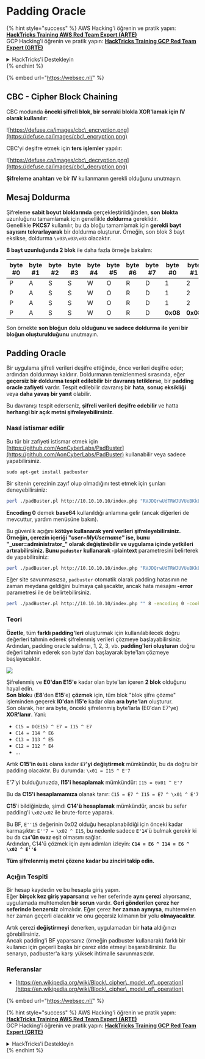 # Padding Oracle

{% hint style="success" %}
AWS Hacking'i öğrenin ve pratik yapın:<img src="../.gitbook/assets/arte.png" alt="" data-size="line">[**HackTricks Training AWS Red Team Expert (ARTE)**](https://training.hacktricks.xyz/courses/arte)<img src="../.gitbook/assets/arte.png" alt="" data-size="line">\
GCP Hacking'i öğrenin ve pratik yapın: <img src="../.gitbook/assets/grte.png" alt="" data-size="line">[**HackTricks Training GCP Red Team Expert (GRTE)**<img src="../.gitbook/assets/grte.png" alt="" data-size="line">](https://training.hacktricks.xyz/courses/grte)

<details>

<summary>HackTricks'i Destekleyin</summary>

* [**abonelik planlarını**](https://github.com/sponsors/carlospolop) kontrol edin!
* **Bize katılın** 💬 [**Discord grubuna**](https://discord.gg/hRep4RUj7f) veya [**telegram grubuna**](https://t.me/peass) veya **bizi** **Twitter'da** 🐦 [**@hacktricks\_live**](https://twitter.com/hacktricks\_live)** takip edin.**
* **Hacking ipuçlarını paylaşmak için** [**HackTricks**](https://github.com/carlospolop/hacktricks) ve [**HackTricks Cloud**](https://github.com/carlospolop/hacktricks-cloud) github reposuna PR gönderin.

</details>
{% endhint %}

{% embed url="https://websec.nl/" %}

## CBC - Cipher Block Chaining

CBC modunda **önceki şifreli blok, bir sonraki blokla XOR'lamak için IV olarak kullanılır**:

![https://defuse.ca/images/cbc\_encryption.png](https://defuse.ca/images/cbc\_encryption.png)

CBC'yi deşifre etmek için **ters** **işlemler** yapılır:

![https://defuse.ca/images/cbc\_decryption.png](https://defuse.ca/images/cbc\_decryption.png)

**Şifreleme** **anahtarı** ve bir **IV** kullanmanın gerekli olduğunu unutmayın.

## Mesaj Doldurma

Şifreleme **sabit** **boyut** **bloklarında** gerçekleştirildiğinden, **son** **blokta** uzunluğunu tamamlamak için genellikle **doldurma** gereklidir.\
Genellikle **PKCS7** kullanılır, bu da bloğu tamamlamak için **gerekli** **bayt** **sayısını** **tekrarlayarak** bir doldurma oluşturur. Örneğin, son blok 3 bayt eksikse, doldurma `\x03\x03\x03` olacaktır.

**8 bayt uzunluğunda 2 blok** ile daha fazla örneğe bakalım:

| byte #0 | byte #1 | byte #2 | byte #3 | byte #4 | byte #5 | byte #6 | byte #7 | byte #0  | byte #1  | byte #2  | byte #3  | byte #4  | byte #5  | byte #6  | byte #7  |
| ------- | ------- | ------- | ------- | ------- | ------- | ------- | ------- | -------- | -------- | -------- | -------- | -------- | -------- | -------- | -------- |
| P       | A       | S       | S       | W       | O       | R       | D       | 1        | 2        | 3        | 4        | 5        | 6        | **0x02** | **0x02** |
| P       | A       | S       | S       | W       | O       | R       | D       | 1        | 2        | 3        | 4        | 5        | **0x03** | **0x03** | **0x03** |
| P       | A       | S       | S       | W       | O       | R       | D       | 1        | 2        | 3        | **0x05** | **0x05** | **0x05** | **0x05** | **0x05** |
| P       | A       | S       | S       | W       | O       | R       | D       | **0x08** | **0x08** | **0x08** | **0x08** | **0x08** | **0x08** | **0x08** | **0x08** |

Son örnekte **son bloğun dolu olduğunu ve sadece doldurma ile yeni bir bloğun oluşturulduğunu** unutmayın.

## Padding Oracle

Bir uygulama şifreli verileri deşifre ettiğinde, önce verileri deşifre eder; ardından doldurmayı kaldırır. Doldurmanın temizlenmesi sırasında, eğer **geçersiz bir doldurma tespit edilebilir bir davranış tetiklerse**, bir **padding oracle zafiyeti** vardır. Tespit edilebilir davranış bir **hata**, **sonuç eksikliği** veya **daha yavaş bir yanıt** olabilir.

Bu davranışı tespit ederseniz, **şifreli verileri deşifre edebilir** ve hatta **herhangi bir açık metni şifreleyebilirsiniz**.

### Nasıl istismar edilir

Bu tür bir zafiyeti istismar etmek için [https://github.com/AonCyberLabs/PadBuster](https://github.com/AonCyberLabs/PadBuster) kullanabilir veya sadece yapabilirsiniz.
```
sudo apt-get install padbuster
```
Bir sitenin çerezinin zayıf olup olmadığını test etmek için şunları deneyebilirsiniz:
```bash
perl ./padBuster.pl http://10.10.10.10/index.php "RVJDQrwUdTRWJUVUeBKkEA==" 8 -encoding 0 -cookies "login=RVJDQrwUdTRWJUVUeBKkEA=="
```
**Encoding 0** demek **base64** kullanıldığı anlamına gelir (ancak diğerleri de mevcuttur, yardım menüsüne bakın).

Bu güvenlik açığını **kötüye kullanarak yeni verileri şifreleyebilirsiniz. Örneğin, çerezin içeriği "**_**user=MyUsername**_**" ise, bunu "\_user=administrator\_" olarak değiştirebilir ve uygulama içinde yetkileri artırabilirsiniz. Bunu `paduster` kullanarak -plaintext** parametresini belirterek de yapabilirsiniz:
```bash
perl ./padBuster.pl http://10.10.10.10/index.php "RVJDQrwUdTRWJUVUeBKkEA==" 8 -encoding 0 -cookies "login=RVJDQrwUdTRWJUVUeBKkEA==" -plaintext "user=administrator"
```
Eğer site savunmasızsa, `padbuster` otomatik olarak padding hatasının ne zaman meydana geldiğini bulmaya çalışacaktır, ancak hata mesajını **-error** parametresi ile de belirtebilirsiniz.
```bash
perl ./padBuster.pl http://10.10.10.10/index.php "" 8 -encoding 0 -cookies "hcon=RVJDQrwUdTRWJUVUeBKkEA==" -error "Invalid padding"
```
### Teori

**Özetle**, tüm **farklı padding'leri** oluşturmak için kullanılabilecek doğru değerleri tahmin ederek şifrelenmiş verileri çözmeye başlayabilirsiniz. Ardından, padding oracle saldırısı, 1, 2, 3, vb. **padding'leri oluşturan** doğru değeri tahmin ederek son byte'dan başlayarak byte'ları çözmeye başlayacaktır.

![](<../.gitbook/assets/image (561).png>)

Şifrelenmiş ve **E0'dan E15'e** kadar olan byte'ları içeren **2 blok** olduğunu hayal edin.\
**Son** **blok**u (**E8**'den **E15**'e) **çözmek** için, tüm blok "blok şifre çözme" işleminden geçerek **I0'dan I15'e** kadar olan **ara byte'ları** oluşturur.\
Son olarak, her ara byte, önceki şifrelenmiş byte'larla (E0'dan E7'ye) **XOR'lanır**. Yani:

* `C15 = D(E15) ^ E7 = I15 ^ E7`
* `C14 = I14 ^ E6`
* `C13 = I13 ^ E5`
* `C12 = I12 ^ E4`
* ...

Artık **C15'in `0x01`** olana kadar **`E7`'yi değiştirmek** mümkündür, bu da doğru bir padding olacaktır. Bu durumda: `\x01 = I15 ^ E'7`

E'7'yi bulduğunuzda, **I15'i hesaplamak** mümkündür: `I15 = 0x01 ^ E'7`

Bu da **C15'i hesaplamamıza** olanak tanır: `C15 = E7 ^ I15 = E7 ^ \x01 ^ E'7`

**C15**'i bildiğinizde, şimdi **C14'ü hesaplamak** mümkündür, ancak bu sefer padding'i `\x02\x02` ile brute-force yaparak.

Bu BF, `E''15` değerinin 0x02 olduğu hesaplanabildiği için önceki kadar karmaşıktır: `E''7 = \x02 ^ I15`, bu nedenle sadece **`E'14`**'ü bulmak gerekir ki bu da **`C14`'ün `0x02`** eşit olmasını sağlar.\
Ardından, C14'ü çözmek için aynı adımları izleyin: **`C14 = E6 ^ I14 = E6 ^ \x02 ^ E''6`**

**Tüm şifrelenmiş metni çözene kadar bu zinciri takip edin.**

### Açığın Tespiti

Bir hesap kaydedin ve bu hesapla giriş yapın.\
Eğer **birçok kez giriş yaparsanız** ve her seferinde **aynı çerezi** alıyorsanız, uygulamada muhtemelen **bir sorun** vardır. **Geri gönderilen çerez her seferinde benzersiz** olmalıdır. Eğer çerez **her zaman** **aynıysa**, muhtemelen her zaman geçerli olacaktır ve onu geçersiz kılmanın bir yolu **olmayacaktır**.

Artık çerezi **değiştirmeyi** denerken, uygulamadan bir **hata** aldığınızı görebilirsiniz.\
Ancak padding'i BF yaparsanız (örneğin padbuster kullanarak) farklı bir kullanıcı için geçerli başka bir çerez elde etmeyi başarabilirsiniz. Bu senaryo, padbuster'a karşı yüksek ihtimalle savunmasızdır.

### Referanslar

* [https://en.wikipedia.org/wiki/Block\_cipher\_mode\_of\_operation](https://en.wikipedia.org/wiki/Block\_cipher\_mode\_of\_operation)

{% embed url="https://websec.nl/" %}

{% hint style="success" %}
AWS Hacking'i öğrenin ve pratik yapın:<img src="../.gitbook/assets/arte.png" alt="" data-size="line">[**HackTricks Training AWS Red Team Expert (ARTE)**](https://training.hacktricks.xyz/courses/arte)<img src="../.gitbook/assets/arte.png" alt="" data-size="line">\
GCP Hacking'i öğrenin ve pratik yapın: <img src="../.gitbook/assets/grte.png" alt="" data-size="line">[**HackTricks Training GCP Red Team Expert (GRTE)**<img src="../.gitbook/assets/grte.png" alt="" data-size="line">](https://training.hacktricks.xyz/courses/grte)

<details>

<summary>HackTricks'i Destekleyin</summary>

* [**abonelik planlarını**](https://github.com/sponsors/carlospolop) kontrol edin!
* **💬 [**Discord grubuna**](https://discord.gg/hRep4RUj7f) veya [**telegram grubuna**](https://t.me/peass) katılın ya da **Twitter**'da **bizi takip edin** 🐦 [**@hacktricks\_live**](https://twitter.com/hacktricks\_live)**.**
* **Hacking ipuçlarını paylaşmak için** [**HackTricks**](https://github.com/carlospolop/hacktricks) ve [**HackTricks Cloud**](https://github.com/carlospolop/hacktricks-cloud) github reposuna PR gönderin.

</details>
{% endhint %}

